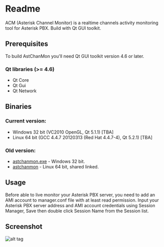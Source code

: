 # Readme
ACM (Asterisk Channel Monitor) is a realtime channels activity monitoring tool for Asterisk PBX. Build with Qt GUI toolkit.

## Prerequisites
To build AstChanMon you'll need Qt GUI toolkit version 4.6 or later.
### Qt libraries (>= 4.6)
* Qt Core
* Qt Gui
* Qt Network

## Binaries
### Current version:
* Windows 32 bit (VC2010 OpenGL, Qt 5.1.1) [TBA]
* Linux 64 bit (GCC 4.4.7 20120313 (Red Hat 4.4.7-4), Qt 5.2.1) [TBA]

### Old version:
* [astchanmon.exe](https://github.com/rudilee/AstChanMon/blob/master/build/astchanmon.exe) - Windows 32 bit.
* [astchanmon](https://github.com/rudilee/AstChanMon/blob/master/build/astchanmon) - Linux 64 bit, shared linked.

## Usage
  Before able to live monitor your Asterisk PBX server, you need to add an AMI account to manager.conf file with at least read permission. Input your Asterisk PBX server address and AMI account credentials using Session Manager, Save then double click Session Name from the Session list.

## Screenshot
![alt tag](https://raw.githubusercontent.com/rudilee/AstChanMon/master/screen.png)
